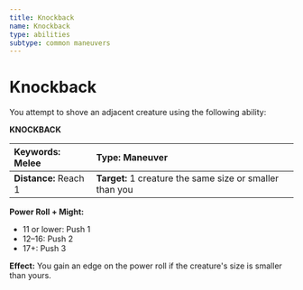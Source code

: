 ```yaml
---
title: Knockback
name: Knockback
type: abilities
subtype: common maneuvers
---
```


# Knockback

You attempt to shove an adjacent creature using the following ability:

**KNOCKBACK**

| **Keywords:** Melee   | **Type:** Maneuver                                       |
| :-------------------- | :------------------------------------------------------- |
| **Distance:** Reach 1 | **Target:** 1 creature the same size or smaller than you |

**Power Roll + Might:**

- 11 or lower: Push 1
- 12–16: Push 2
- 17+: Push 3

**Effect:** You gain an edge on the power roll if the creature's size is smaller than yours.
